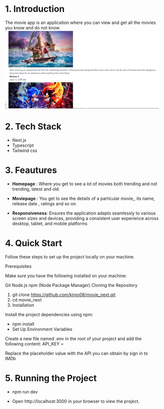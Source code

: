 # 1. Introduction

The movie app is an application where you can view and get all the movies you know and do not know.
![movie website](<public/images/Screenshot (3).png>)

# 2. Tech Stack

- Next.js
- Typescript
- Tailwind css

# 3. Feautures

- **Homepage** : Where you get to see a lot of movies both trending and not trending, latest and old.

- **Moviepage** : You get to see the details of a particular movie,, its name, release date , ratings and so on.

- **Responsiveness**: Ensures the application adapts seamlessly to various screen sizes and devices, providing a consistent user experience across desktop, tablet, and mobile platforms

# 4. Quick Start

Follow these steps to set up the project locally on your machine.

Prerequisites

Make sure you have the following installed on your machine:

Git
Node.js
npm (Node Package Manager)
Cloning the Repository

1. git clone https://github.com/kimo08/movie_next.git
2. cd movie_next
3. Installation

Install the project dependencies using npm:

- npm install
- Set Up Environment Variables

Create a new file named .env in the root of your project and add the following content:
API_KEY =

Replace the placeholder value with the API you can obtain by sign in to IMDb

# 5. Running the Project

- npm run dev

- Open http://localhost:3000 in your browser to view the project.

